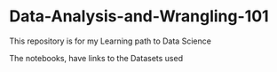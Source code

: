 # Data-Analysis-and-Wrangling-101
This repository is for my Learning path to Data Science

The notebooks, have links to the Datasets used
